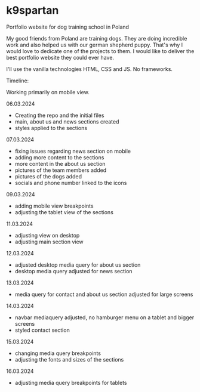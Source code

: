 # k9spartan
Portfolio website for dog training school in Poland

My good friends from Poland are training dogs. They are doing incredible work and also helped us with our german shepherd puppy. That's why I would love to dedicate one of the projects to them. I would like to deliver the best portfolio website they could ever have.

I'll use the vanilla technologies HTML, CSS and JS. No frameworks.

Timeline:

Working primarily on mobile view.

06.03.2024
- Creating the repo and the initial files
- main, about us and news sections created
- styles applied to the sections

07.03.2024
 - fixing issues regarding news section on mobile
 - adding more content to the sections
 - more content in the about us section
 - pictures of the team members added
 - pictures of the dogs added
 - socials and phone number linked to the icons


09.03.2024
- adding mobile view breakpoints
- adjusting the tablet view of the sections


11.03.2024
- adjusting view on desktop
- adjusting main section view


12.03.2024
- adjusted desktop media query for about us section
- desktop media query adjusted for news section


13.03.2024
- media query for contact and about us section adjusted for large screens


14.03.2024
- navbar mediaquery adjusted, no hamburger menu on a tablet and bigger screens
- styled contact section


15.03.2024
- changing media query breakpoints
- adjusting the fonts and sizes of the sections


16.03.2024
- adjusting media query breakpoints for tablets